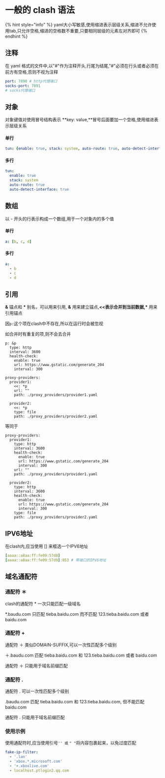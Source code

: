 # 一般的 clash 语法

{% hint style="info" %}
yaml大小写敏感,使用缩进表示层级关系,缩进不允许使用tab,只允许空格,缩进的空格数不重要,只要相同层级的元素左对齐即可
{% endhint %}

## 注释

在 yaml 格式的文件中,以"#"作为注释开头,行尾为结尾,"#"必须在行头或者必须在前方有空格,否则不视为注释

```yaml
port: 7890 # http代理端口
socks-port: 7891
# socks代理端口
```

## 对象

对象键值对使用冒号结构表示 **key: value,**冒号后面要加一个空格,使用缩进表示层级关系

#### 单行

```yaml
tun: {enable: true, stack: system, auto-route: true, auto-detect-interface: true}
```

#### 多行

```yaml
tun:
  enable: true
  stack: system
  auto-route: true
  auto-detect-interface: true
```

## 数组

以 - 开头的行表示构成一个数组,用于一个对象内的多个值

#### 单行

```yaml
a: [b, c, d]
```

#### 多行

```yaml
a:
  - b
  - c
  - d
```

## 引用

**&** 锚点和 **\*** 别名，可以用来引用,   **&** 用来建立锚点,**<<**表示合并到当前数据,**\*** 用来引用锚点

因`p:`这个项在clash中不存在,所以在运行时会被忽视

如合并时有重复的项,则不会去合并

```
p: &p
  type: http
  interval: 3600
  health-check:
    enable: true
    url: https://www.gstatic.com/generate_204
    interval: 300

proxy-providers:
  provider1:
    <<: *p
    url: ""
    path: ./proxy_providers/provider1.yaml

  provider2:
    <<: *p
    type: file
    path: ./proxy_providers/provider2.yaml
```

等同于

```
proxy-providers:
  provider1:
    type: http
    interval: 3600
    health-check:
      enable: true
      url: https://www.gstatic.com/generate_204
      interval: 300
    url: ""
    path: ./proxy_providers/provider1.yaml

  provider2:
    type: http
    interval: 3600
    health-check:
      enable: true
      url: https://www.gstatic.com/generate_204
      interval: 300
    type: file
    path: ./proxy_providers/provider2.yaml
```

###

## IPV6地址

在clash内,应当使用 \[] 来框选一个IPV6地址

```yaml
[aaaa::a8aa:ff:fe09:57d8] 
[aaaa::a8aa:ff:fe09:57d9]:853 # 带端口的IPV6地址
```

## 域名通配符

### 通配符 ＊

clash的通配符 \* 一次只能匹配一级域名

\*.baudu.com 只匹配 tieba.baidu.com 而不匹配 123.tieba.baidu.com 或者 baidu.com

### 通配符 +

通配符 ＋ 类似DOMAIN-SUFFIX,可以一次性匹配多个级别

＋.baudu.com 匹配 tieba.baidu.com 和 123.tieba.baidu.com 或者 baidu.com

通配符 ＋ 只能用于域名前缀匹配

### 通配符 .

通配符 . 可以一次性匹配多个级别

.baudu.com 匹配 tieba.baidu.com 和 123.tieba.baidu.com, 但不能匹配 baidu.com

通配符 . 只能用于域名前缀匹配

### 使用示例

使用通配符时,应当使用引号`'' 或` `" "`将内容包裹起来，以免过度匹配

```yaml
fake-ip-filter:
  - '.lan'
  - 'xbox.*.microsoft.com'
  - '+.xboxlive.com'
  - localhost.ptlogin2.qq.com
```

